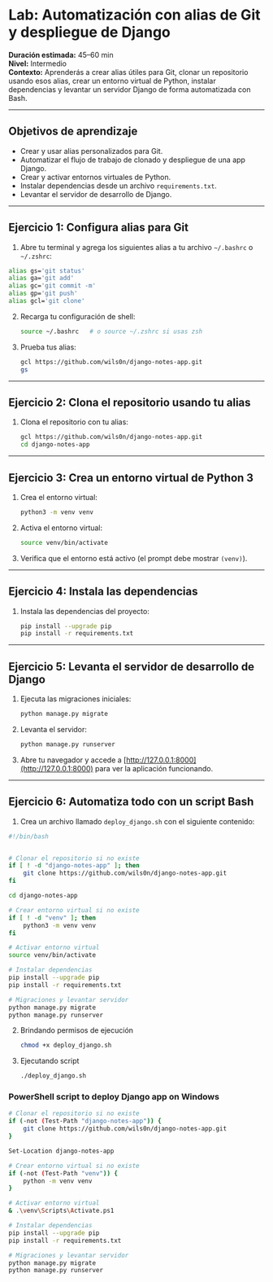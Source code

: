# Lab: Automatización con alias de Git y despliegue de Django

**Duración estimada:** 45–60 min  
**Nivel:** Intermedio  
**Contexto:** Aprenderás a crear alias útiles para Git, clonar un repositorio usando esos alias, crear un entorno virtual de Python, instalar dependencias y levantar un servidor Django de forma automatizada con Bash.

---

## Objetivos de aprendizaje

- Crear y usar alias personalizados para Git.
- Automatizar el flujo de trabajo de clonado y despliegue de una app Django.
- Crear y activar entornos virtuales de Python.
- Instalar dependencias desde un archivo `requirements.txt`.
- Levantar el servidor de desarrollo de Django.

---

## Ejercicio 1: Configura alias para Git

1. Abre tu terminal y agrega los siguientes alias a tu archivo `~/.bashrc` o `~/.zshrc`:

```bash
alias gs='git status'
alias ga='git add'
alias gc='git commit -m'
alias gp='git push'
alias gcl='git clone'
```

2. Recarga tu configuración de shell:

   ```bash
   source ~/.bashrc   # o source ~/.zshrc si usas zsh
   ```

3. Prueba tus alias:

   ```bash
   gcl https://github.com/wils0n/django-notes-app.git
   gs
   ```

---

## Ejercicio 2: Clona el repositorio usando tu alias

1. Clona el repositorio con tu alias:

   ```bash
   gcl https://github.com/wils0n/django-notes-app.git
   cd django-notes-app
   ```

---

## Ejercicio 3: Crea un entorno virtual de Python 3

1. Crea el entorno virtual:

   ```bash
   python3 -m venv venv
   ```

2. Activa el entorno virtual:

   ```bash
   source venv/bin/activate
   ```

3. Verifica que el entorno está activo (el prompt debe mostrar `(venv)`).

---

## Ejercicio 4: Instala las dependencias

1. Instala las dependencias del proyecto:

   ```bash
   pip install --upgrade pip
   pip install -r requirements.txt
   ```

---

## Ejercicio 5: Levanta el servidor de desarrollo de Django

1. Ejecuta las migraciones iniciales:

   ```bash
   python manage.py migrate
   ```

2. Levanta el servidor:

   ```bash
   python manage.py runserver
   ```

3. Abre tu navegador y accede a [http://127.0.0.1:8000](http://127.0.0.1:8000) para ver la aplicación funcionando.

---

## Ejercicio 6: Automatiza todo con un script Bash

1. Crea un archivo llamado `deploy_django.sh` con el siguiente contenido:

```bash
#!/bin/bash


# Clonar el repositorio si no existe
if [ ! -d "django-notes-app" ]; then
    git clone https://github.com/wils0n/django-notes-app.git
fi

cd django-notes-app

# Crear entorno virtual si no existe
if [ ! -d "venv" ]; then
    python3 -m venv venv
fi

# Activar entorno virtual
source venv/bin/activate

# Instalar dependencias
pip install --upgrade pip
pip install -r requirements.txt

# Migraciones y levantar servidor
python manage.py migrate
python manage.py runserver
```

2. Brindando permisos de ejecución

   ```bash
   chmod +x deploy_django.sh
   ```

3. Ejecutando script

   ```bash
   ./deploy_django.sh
   ```

### PowerShell script to deploy Django app on Windows

```bash
# Clonar el repositorio si no existe
if (-not (Test-Path "django-notes-app")) {
    git clone https://github.com/wils0n/django-notes-app.git
}

Set-Location django-notes-app

# Crear entorno virtual si no existe
if (-not (Test-Path "venv")) {
    python -m venv venv
}

# Activar entorno virtual
& .\venv\Scripts\Activate.ps1

# Instalar dependencias
pip install --upgrade pip
pip install -r requirements.txt

# Migraciones y levantar servidor
python manage.py migrate
python manage.py runserver
```
